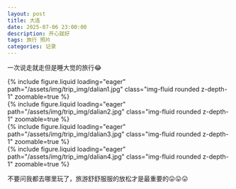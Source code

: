 ```yaml
---
layout: post
title: 大连
date: 2025-07-06 23:00:00
description: 开心就好
tags: 旅行 照片
categories: 记录
---
```


一次说走就走但是睡大觉的旅行😂

<div class="row mt-3">
    <div class="col-sm mt-3 mt-md-0">
        {% include figure.liquid loading="eager" path="/assets/img/trip_img/dalian1.jpg" class="img-fluid rounded z-depth-1" zoomable=true %}
    </div>
</div>

<div class="row mt-3">
    <div class="col-sm mt-3 mt-md-0">
        {% include figure.liquid loading="eager" path="/assets/img/trip_img/dalian2.jpg" class="img-fluid rounded z-depth-1" zoomable=true %}
    </div>
</div>

<div class="row mt-3">
    <div class="col-sm mt-3 mt-md-0">
        {% include figure.liquid loading="eager" path="/assets/img/trip_img/dalian3.jpg" class="img-fluid rounded z-depth-1" zoomable=true %}
    </div>
</div>

<div class="row mt-3">
    <div class="col-sm mt-3 mt-md-0">
        {% include figure.liquid loading="eager" path="/assets/img/trip_img/dalian4.jpg" class="img-fluid rounded z-depth-1" zoomable=true %}
    </div>
</div>

不要问我都去哪里玩了，旅游舒舒服服的放松才是最重要的😛😛😛
